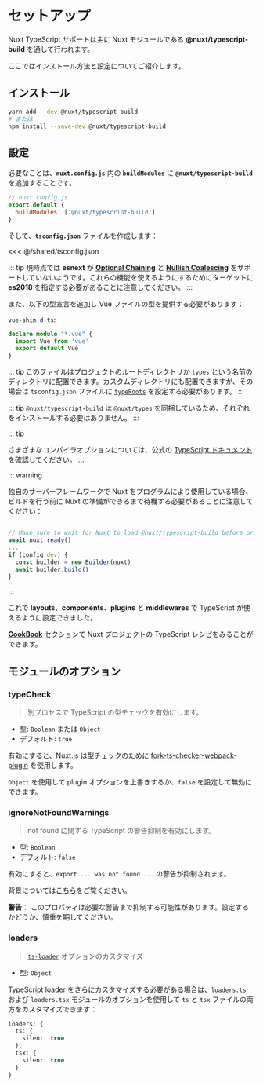 # セットアップ

Nuxt TypeScript サポートは主に Nuxt モジュールである **@nuxt/typescript-build** を通して行われます。

ここではインストール方法と設定についてご紹介します。

## インストール

```sh
yarn add --dev @nuxt/typescript-build
# または
npm install --save-dev @nuxt/typescript-build
```

## 設定

必要なことは、**`nuxt.config.js`** 内の **`buildModules`** に **`@nuxt/typescript-build`** を追加することです。

```js
// nuxt.config.js
export default {
  buildModules: ['@nuxt/typescript-build']
}
```

そして、**`tsconfig.json`** ファイルを作成します：

<<< @/shared/tsconfig.json

::: tip
現時点では **esnext** が [**Optional Chaining**](https://www.typescriptlang.org/docs/handbook/release-notes/typescript-3-7.html#optional-chaining) と [**Nullish Coalescing**](https://www.typescriptlang.org/docs/handbook/release-notes/typescript-3-7.html#nullish-coalescing) をサポートしていないようです。これらの機能を使えるようにするためにターゲットに **es2018** を指定する必要があることに注意してください。
:::

また、以下の型宣言を追加し Vue ファイルの型を提供する必要があります：

`vue-shim.d.ts`:
```ts 
declare module "*.vue" {
  import Vue from 'vue'
  export default Vue
}
```

::: tip
このファイルはプロジェクトのルートディレクトリか `types` という名前のディレクトリに配置できます。カスタムディレクトリにも配置できますが、その場合は `tsconfig.json` ファイルに [`typeRoots`](https://www.typescriptlang.org/docs/handbook/tsconfig-json.html#types-typeroots-and-types) を設定する必要があります。
:::

::: tip
`@nuxt/typescript-build` は `@nuxt/types` を同梱しているため、それぞれをインストールする必要はありません。
:::

::: tip

さまざまなコンパイラオプションについては、公式の [TypeScript ドキュメント](https://www.typescriptlang.org/docs/handbook/compiler-options.html)を確認してください。
:::

::: warning

独自のサーバーフレームワークで Nuxt をプログラムにより使用している場合、ビルドを行う前に Nuxt の準備ができるまで待機する必要があることに注意してください：

```js

// Make sure to wait for Nuxt to load @nuxt/typescript-build before proceeding
await nuxt.ready()
...
if (config.dev) {
  const builder = new Builder(nuxt)
  await builder.build()
}
```
:::

これで **layouts**、**components**、**plugins** と **middlewares** で TypeScript が使えるように設定できました。

[**CookBook**](../cookbook/components/) セクションで Nuxt プロジェクトの TypeScript レシピをみることができます。

## モジュールのオプション

### typeCheck

> 別プロセスで TypeScript の型チェックを有効にします。

- 型: `Boolean` または `Object`
- デフォルト: `true`

有効にすると、Nuxt.js は型チェックのために [fork-ts-checker-webpack-plugin](https://github.com/TypeStrong/fork-ts-checker-webpack-plugin) を使用します。

`Object` を使用して plugin オプションを上書きするか、`false` を設定して無効にできます。

### ignoreNotFoundWarnings

> not found に関する TypeScript の警告抑制を有効にします。

- 型: `Boolean`
- デフォルト: `false`

有効にすると、`export ... was not found ...` の警告が抑制されます。

背景については[こちら](https://github.com/TypeStrong/ts-loader/issues/653)をご覧ください。

**警告：** このプロパティは必要な警告まで抑制する可能性があります。設定するかどうか、慎重を期してください。

### loaders

> [`ts-loader`](https://github.com/TypeStrong/ts-loader#loader-options) オプションのカスタマイズ

- 型: `Object`

TypeScript loader をさらにカスタマイズする必要がある場合は、`loaders.ts` および `loaders.tsx` モジュールのオプションを使用して `ts` と `tsx` ファイルの両方をカスタマイズできます：

```ts
loaders: {
  ts: {
    silent: true
  },
  tsx: {
    silent: true
  }
}
```
